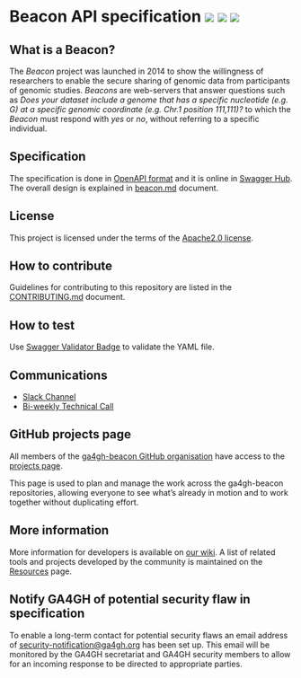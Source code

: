 # Beacon API specification [![](https://travis-ci.org/ga4gh-beacon/specification.svg?branch=develop)](https://travis-ci.org/ga4gh-beacon/specification) [![](https://img.shields.io/badge/license-Apache%202-blue.svg)](https://raw.githubusercontent.com/ga4gh-beacon/specification/develop/LICENSE) [![](https://beacon-team-slackin.herokuapp.com/badge.svg)](https://beacon-team-slackin.herokuapp.com/)

## What is a Beacon?

The _Beacon_ project was launched in 2014 to show the willingness of researchers to enable the secure sharing of genomic data from participants of genomic studies. _Beacons_ are web-servers that answer questions such as _Does your dataset include a genome that has a specific nucleotide (e.g. G) at a specific genomic coordinate (e.g. Chr.1 position 111,111)?_ to which the _Beacon_ must respond with _yes_ or _no_, without referring to a specific individual.

## Specification

The specification is done in [OpenAPI format](beacon.yaml) and it is online in [Swagger Hub](https://app.swaggerhub.com/apis/ELIXIR-Finland/ga-4_gh_beacon_api_specification/1.0.0-rc1). The overall design is explained in 
[beacon.md](beacon.md) document.


## License

This project is licensed under the terms of the [Apache2.0 license](LICENSE).

## How to contribute

Guidelines for contributing to this repository are listed in the [CONTRIBUTING.md](CONTRIBUTING.md) document.

## How to test

Use [Swagger Validator Badge](https://github.com/swagger-api/validator-badge) to validate the YAML file.

## Communications
- [Slack Channel](https://beacon-team-slackin.herokuapp.com/)
- [Bi-weekly Technical Call](https://docs.google.com/document/d/13c5-c2WsQTRysl0QQEMmap__0jh3OstuM8YwzE-3AlQ/edit#)

## GitHub projects page

All members of the [ga4gh-beacon GitHub organisation](https://github.com/ga4gh-beacon) have access to the [projects page](https://github.com/orgs/ga4gh-beacon/projects/1).

This page is used to plan and manage the work across the ga4gh-beacon repositories, allowing everyone to see what’s already in motion and to work together without duplicating effort.

## More information

More information for developers is available on [our wiki](https://github.com/ga4gh-beacon/specification/wiki). A list of related tools and projects developed by the community is maintained on the [Resources](https://github.com/ga4gh-beacon/specification/wiki/Resources) page.

## Notify GA4GH of potential security flaw in specification

To enable a long-term contact for potential security flaws an email address of security-notification@ga4gh.org has been set up. This email will be monitored by the GA4GH secretariat and GA4GH security members to allow for an incoming response to be directed to appropriate parties.
